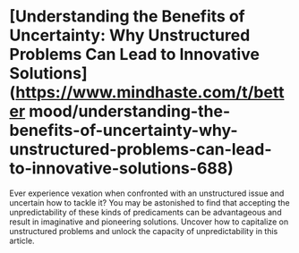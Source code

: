 
# [Understanding the Benefits of Uncertainty: Why Unstructured Problems Can Lead to Innovative Solutions](https://www.mindhaste.com/t/better mood/understanding-the-benefits-of-uncertainty-why-unstructured-problems-can-lead-to-innovative-solutions-688)

Ever experience vexation when confronted with an unstructured issue and uncertain how to tackle it? You may be astonished to find that accepting the unpredictability of these kinds of predicaments can be advantageous and result in imaginative and pioneering solutions. Uncover how to capitalize on unstructured problems and unlock the capacity of unpredictability in this article.
    